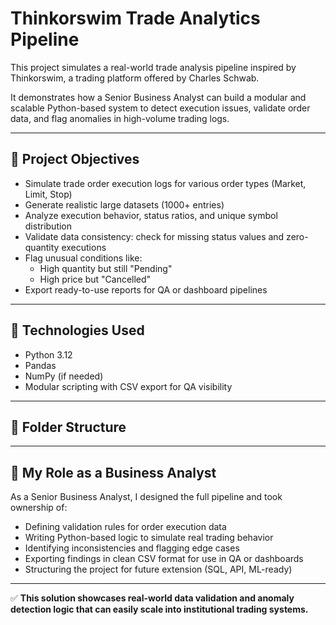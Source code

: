 # Thinkorswim Trade Analytics Pipeline

This project simulates a real-world trade analysis pipeline inspired by Thinkorswim, a trading platform offered by Charles Schwab.

It demonstrates how a Senior Business Analyst can build a modular and scalable Python-based system to detect execution issues, validate order data, and flag anomalies in high-volume trading logs.

---

## 🚀 Project Objectives

- Simulate trade order execution logs for various order types (Market, Limit, Stop)
- Generate realistic large datasets (1000+ entries)
- Analyze execution behavior, status ratios, and unique symbol distribution
- Validate data consistency: check for missing status values and zero-quantity executions
- Flag unusual conditions like:
  - High quantity but still "Pending"
  - High price but "Cancelled"
- Export ready-to-use reports for QA or dashboard pipelines

---

## 🧠 Technologies Used

- Python 3.12  
- Pandas  
- NumPy (if needed)  
- Modular scripting with CSV export for QA visibility

---

## 🧩 Folder Structure

---

## 👤 My Role as a Business Analyst

As a Senior Business Analyst, I designed the full pipeline and took ownership of:

- Defining validation rules for order execution data  
- Writing Python-based logic to simulate real trading behavior  
- Identifying inconsistencies and flagging edge cases  
- Exporting findings in clean CSV format for use in QA or dashboards  
- Structuring the project for future extension (SQL, API, ML-ready)

---

✅ **This solution showcases real-world data validation and anomaly detection logic that can easily scale into institutional trading systems.**

